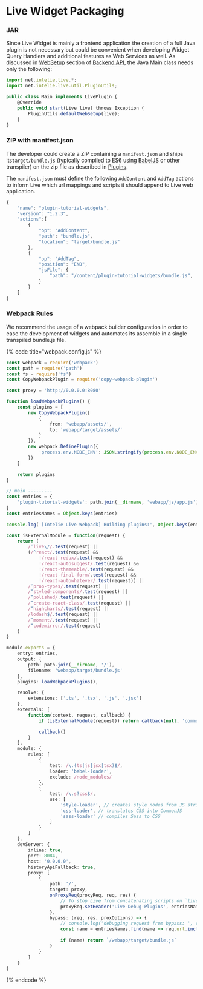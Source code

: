 # Live Widget Packaging

### JAR

Since Live Widget is mainly a frontend application the creation of a full Java plugin is not necessary but could be convenient when developing Widget Query Handlers and additional features as Web Services as well. As discussed in [WebSetup](../../backend-api/web-setup.md) section of [Backend API](../../backend-api/), the Java Main class needs only the following:

```javascript
import net.intelie.live.*;
import net.intelie.live.util.PluginUtils;

public class Main implements LivePlugin {
    @Override
    public void start(Live live) throws Exception {
        PluginUtils.defaultWebSetup(live);
    }
}
```

### ZIP with manifest.json

The developer could create a ZIP containing a `manifest.json` and ships its`target/bundle.js` (typically compiled to ES6 using [BabelJS](https://babeljs.io) or other transpiler) on the zip file as described in [Plugins](../../plugins.md).

The `manifest.json` must define the following `AddContent` and `AddTag` actions to inform Live which url mappings and scripts it should append to Live web application.

```javascript
{
    "name": "plugin-tutorial-widgets", 
    "version": "1.2.3", 
    "actions":[
        {
            "op": "AddContent",
            "path": "bundle.js",
            "location": "target/bundle.js"
        },
        {
            "op": "AddTag",
            "position": "END",
            "jsFile": {
                "path": "/content/plugin-tutorial-widgets/bundle.js",
            }
        }
    ]
}
```

### Webpack Rules

We recommend the usage of a webpack builder configuration in order to ease the development of widgets and automates its assemble in a single transpiled bundle.js file.

{% code title="webpack.config.js" %}
```typescript
const webpack = require('webpack')
const path = require('path')
const fs = require('fs')
const CopyWebpackPlugin = require('copy-webpack-plugin')

const proxy = 'http://0.0.0.0:8080'

function loadWebpackPlugins() {
    const plugins = [
        new CopyWebpackPlugin([
            {
                from: 'webapp/assets/',
                to: 'webapp/target/assets/'
            }
        ]),
        new webpack.DefinePlugin({
            'process.env.NODE_ENV': JSON.stringify(process.env.NODE_ENV || 'development')
        })
    ]

    return plugins
}

// main ---------
const entries = {
    'plugin-tutorial-widgets': path.join(__dirname, 'webapp/js/app.js')
}
const entriesNames = Object.keys(entries)

console.log('[Intelie Live Webpack] Building plugins:', Object.keys(entries).join(', '))

const isExternalModule = function(request) {
    return (
        /^live\//.test(request) ||
        (/^react/.test(request) &&
            !/react-redux/.test(request) &&
            !/react-autosuggest/.test(request) &&
            !/react-themeable/.test(request) &&
            !/react-final-form/.test(request) &&
            !/react-autowhatever/.test(request)) ||
        /^prop-types/.test(request) ||
        /^styled-components/.test(request) ||
        /^polished/.test(request) ||
        /^create-react-class/.test(request) ||
        /^highcharts/.test(request) ||
        /lodash$/.test(request) ||
        /^moment/.test(request) ||
        /^codemirror/.test(request)
    )
}

module.exports = {
    entry: entries,
    output: {
        path: path.join(__dirname, '/'),
        filename: 'webapp/target/bundle.js'
    },
    plugins: loadWebpackPlugins(),

    resolve: {
        extensions: ['.ts', '.tsx', '.js', '.jsx']
    },
    externals: [
        function(context, request, callback) {
            if (isExternalModule(request)) return callback(null, 'commonjs ' + request)

            callback()
        }
    ],
    module: {
        rules: [
            {
                test: /\.(ts|js|jsx|tsx)$/,
                loader: 'babel-loader',
                exclude: /node_modules/
            },
            {
                test: /\.s?css$/,
                use: [
                    'style-loader', // creates style nodes from JS strings
                    'css-loader', // translates CSS into CommonJS
                    'sass-loader' // compiles Sass to CSS
                ]
            }
        ]
    },
    devServer: {
        inline: true,
        port: 8084,
        host: '0.0.0.0',
        historyApiFallback: true,
        proxy: [
            {
                path: '/',
                target: proxy,
                onProxyReq(proxyReq, req, res) {
                    // To stop Live from concatenating scripts on `live-plugins.js` on these plugins
                    proxyReq.setHeader('Live-Debug-Plugins', entriesNames.join(', '))
                },
                bypass: (req, res, proxOptions) => {
                    // console.log('debugging request from bypass: ', req.url)
                    const name = entriesNames.find(name => req.url.includes(`${name}/bundle.js`))
                    
                    if (name) return `/webapp/target/bundle.js`
                }
            }
        ]
    }
}

```
{% endcode %}
